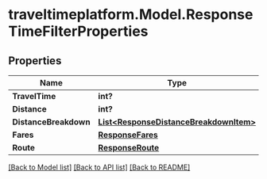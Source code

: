 # traveltimeplatform.Model.ResponseTimeFilterProperties
## Properties

Name | Type | Description | Notes
------------ | ------------- | ------------- | -------------
**TravelTime** | **int?** |  | [optional] 
**Distance** | **int?** |  | [optional] 
**DistanceBreakdown** | [**List&lt;ResponseDistanceBreakdownItem&gt;**](ResponseDistanceBreakdownItem.md) |  | [optional] 
**Fares** | [**ResponseFares**](ResponseFares.md) |  | [optional] 
**Route** | [**ResponseRoute**](ResponseRoute.md) |  | [optional] 

[[Back to Model list]](../README.md#documentation-for-models) [[Back to API list]](../README.md#documentation-for-api-endpoints) [[Back to README]](../README.md)

